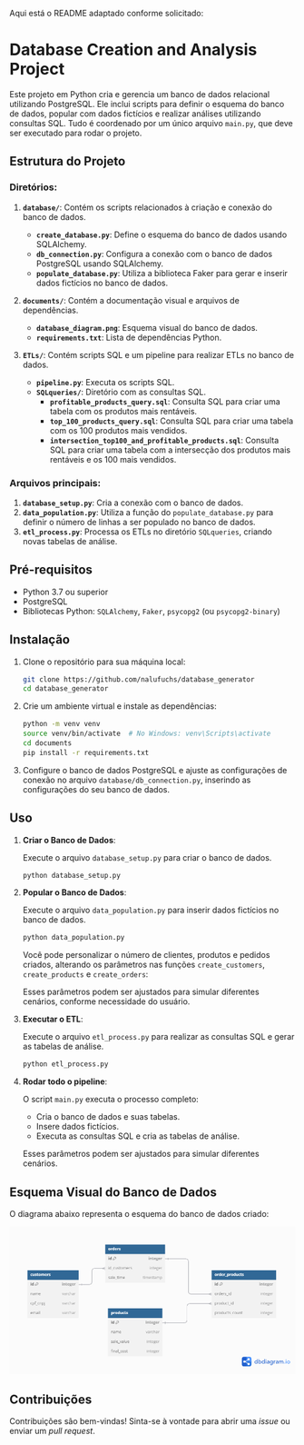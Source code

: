 Aqui está o README adaptado conforme solicitado:

# Database Creation and Analysis Project

Este projeto em Python cria e gerencia um banco de dados relacional utilizando PostgreSQL. Ele inclui scripts para definir o esquema do banco de dados, popular com dados fictícios e realizar análises utilizando consultas SQL. Tudo é coordenado por um único arquivo `main.py`, que deve ser executado para rodar o projeto.

## Estrutura do Projeto

### Diretórios:

1. **`database/`**: Contém os scripts relacionados à criação e conexão do banco de dados.
   - **`create_database.py`**: Define o esquema do banco de dados usando SQLAlchemy.
   - **`db_connection.py`**: Configura a conexão com o banco de dados PostgreSQL usando SQLAlchemy.
   - **`populate_database.py`**: Utiliza a biblioteca Faker para gerar e inserir dados fictícios no banco de dados.
   
2. **`documents/`**: Contém a documentação visual e arquivos de dependências.
   - **`database_diagram.png`**: Esquema visual do banco de dados.
   - **`requirements.txt`**: Lista de dependências Python.

3. **`ETLs/`**: Contém scripts SQL e um pipeline para realizar ETLs no banco de dados.
   - **`pipeline.py`**: Executa os scripts SQL.
   - **`SQLqueries/`**: Diretório com as consultas SQL.
     - **`profitable_products_query.sql`**: Consulta SQL para criar uma tabela com os produtos mais rentáveis.
     - **`top_100_products_query.sql`**: Consulta SQL para criar uma tabela com os 100 produtos mais vendidos.
     - **`intersection_top100_and_profitable_products.sql`**: Consulta SQL para criar uma tabela com a intersecção dos produtos mais rentáveis e os 100 mais vendidos.

### Arquivos principais:

1. **`database_setup.py`**: Cria a conexão com o banco de dados.
2. **`data_population.py`**: Utiliza a função do `populate_database.py` para definir o número de linhas a ser populado no banco de dados.
3. **`etl_process.py`**: Processa os ETLs no diretório `SQLqueries`, criando novas tabelas de análise.

## Pré-requisitos

- Python 3.7 ou superior
- PostgreSQL
- Bibliotecas Python: `SQLAlchemy`, `Faker`, `psycopg2` (ou `psycopg2-binary`)

## Instalação

1. Clone o repositório para sua máquina local:

   ```bash
   git clone https://github.com/nalufuchs/database_generator
   cd database_generator
   ```

2. Crie um ambiente virtual e instale as dependências:

   ```bash
   python -m venv venv
   source venv/bin/activate  # No Windows: venv\Scripts\activate
   cd documents
   pip install -r requirements.txt
   ```

3. Configure o banco de dados PostgreSQL e ajuste as configurações de conexão no arquivo `database/db_connection.py`, inserindo as configurações do seu banco de dados.

## Uso

1. **Criar o Banco de Dados**:

   Execute o arquivo `database_setup.py` para criar o banco de dados.
   ```bash
   python database_setup.py
   ```

2. **Popular o Banco de Dados**:

   Execute o arquivo `data_population.py` para inserir dados fictícios no banco de dados.
   ```bash
   python data_population.py
   ```
   Você pode personalizar o número de clientes, produtos e pedidos criados, alterando os parâmetros nas funções `create_customers`, `create_products` e `create_orders`:

   Esses parâmetros podem ser ajustados para simular diferentes cenários, conforme necessidade do usuário.


3. **Executar o ETL**:

   Execute o arquivo `etl_process.py` para realizar as consultas SQL e gerar as tabelas de análise.
   ```bash
   python etl_process.py
   ```

4. **Rodar todo o pipeline**:

   O script `main.py` executa o processo completo:
   - Cria o banco de dados e suas tabelas.
   - Insere dados fictícios.
   - Executa as consultas SQL e cria as tabelas de análise.

 
   Esses parâmetros podem ser ajustados para simular diferentes cenários.

## Esquema Visual do Banco de Dados

O diagrama abaixo representa o esquema do banco de dados criado:

![Database Schema](documents/database_diagram.png)

## Contribuições

Contribuições são bem-vindas! Sinta-se à vontade para abrir uma _issue_ ou enviar um _pull request_.